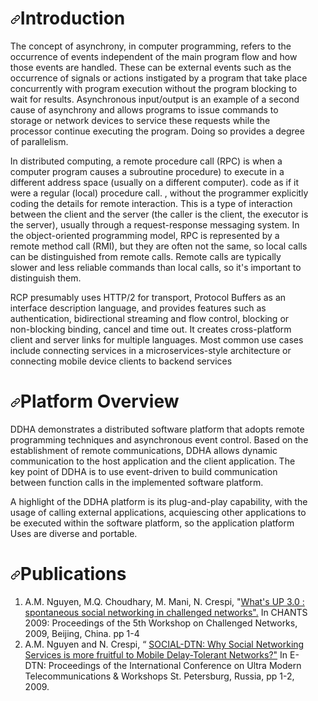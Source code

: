 
<ol>
<h1><a id="user-content-introduction" class="anchor" aria-hidden="true" href="#introduction"><svg class="octicon octicon-link" viewBox="0 0 16 16" version="1.1" width="16" height="16" aria-hidden="true"><path fill-rule="evenodd" d="M7.775 3.275a.75.75 0 001.06 1.06l1.25-1.25a2 2 0 112.83 2.83l-2.5 2.5a2 2 0 01-2.83 0 .75.75 0 00-1.06 1.06 3.5 3.5 0 004.95 0l2.5-2.5a3.5 3.5 0 00-4.95-4.95l-1.25 1.25zm-4.69 9.64a2 2 0 010-2.83l2.5-2.5a2 2 0 012.83 0 .75.75 0 001.06-1.06 3.5 3.5 0 00-4.95 0l-2.5 2.5a3.5 3.5 0 004.95 4.95l1.25-1.25a.75.75 0 00-1.06-1.06l-1.25 1.25a2 2 0 01-2.83 0z"></path></svg></a>Introduction</h1>
The concept of asynchrony, in computer programming, refers to the occurrence of events independent of the main program flow and how those events are handled. These can be external events such as the occurrence of signals or actions instigated by a program that take place concurrently with program execution without the program blocking to wait for results. Asynchronous input/output is an example of a second cause of asynchrony and allows programs to issue commands to storage or network devices to service these requests while the processor continue executing the program. Doing so provides a degree of parallelism.

In distributed computing, a remote procedure call (RPC) is when a computer program causes a subroutine procedure) to execute in a different address space (usually on a different computer). code as if it were a regular (local) procedure call. , without the programmer explicitly coding the details for remote interaction. This is a type of interaction between the client and the server (the caller is the client, the executor is the server), usually through a request-response messaging system. In the object-oriented programming model, RPC is represented by a remote method call (RMI), but they are often not the same, so local calls can be distinguished from remote calls. Remote calls are typically slower and less reliable commands than local calls, so it's important to distinguish them.

RCP presumably uses HTTP/2 for transport, Protocol Buffers as an interface description language, and provides features such as authentication, bidirectional streaming and flow control, blocking or non-blocking binding, cancel and time out. It creates cross-platform client and server links for multiple languages. Most common use cases include connecting services in a microservices-style architecture or connecting mobile device clients to backend services
</ol>

<ol>
<h1><a id="user-content-platform-overview" class="anchor" aria-hidden="true" href="#basic-concepts"><svg class="octicon octicon-link" viewBox="0 0 16 16" version="1.1" width="16" height="16" aria-hidden="true"><path fill-rule="evenodd" d="M7.775 3.275a.75.75 0 001.06 1.06l1.25-1.25a2 2 0 112.83 2.83l-2.5 2.5a2 2 0 01-2.83 0 .75.75 0 00-1.06 1.06 3.5 3.5 0 004.95 0l2.5-2.5a3.5 3.5 0 00-4.95-4.95l-1.25 1.25zm-4.69 9.64a2 2 0 010-2.83l2.5-2.5a2 2 0 012.83 0 .75.75 0 001.06-1.06 3.5 3.5 0 00-4.95 0l-2.5 2.5a3.5 3.5 0 004.95 4.95l1.25-1.25a.75.75 0 00-1.06-1.06l-1.25 1.25a2 2 0 01-2.83 0z"></path></svg></a>Platform Overview</h1>
DDHA demonstrates a distributed software platform that adopts remote programming techniques and asynchronous event control. Based on the establishment of remote communications, DDHA allows dynamic communication to the host application and the client application. The key point of DDHA is to use event-driven to build communication between function calls in the implemented software platform.
  
A highlight of the DDHA platform is its plug-and-play capability, with the usage of calling external applications, acquiescing other applications to be executed within the software platform, so the application platform Uses are diverse and portable.
</ol>
<ol>
<h1><a id="user-content-publications" class="anchor" aria-hidden="true" href="#publications"><svg class="octicon octicon-link" viewBox="0 0 16 16" version="1.1" width="16" height="16" aria-hidden="true"><path fill-rule="evenodd" d="M7.775 3.275a.75.75 0 001.06 1.06l1.25-1.25a2 2 0 112.83 2.83l-2.5 2.5a2 2 0 01-2.83 0 .75.75 0 00-1.06 1.06 3.5 3.5 0 004.95 0l2.5-2.5a3.5 3.5 0 00-4.95-4.95l-1.25 1.25zm-4.69 9.64a2 2 0 010-2.83l2.5-2.5a2 2 0 012.83 0 .75.75 0 001.06-1.06 3.5 3.5 0 00-4.95 0l-2.5 2.5a3.5 3.5 0 004.95 4.95l1.25-1.25a.75.75 0 00-1.06-1.06l-1.25 1.25a2 2 0 01-2.83 0z"></path></svg></a>Publications</h1>
<ol type="1">
<li>A.M. Nguyen, M.Q. Choudhary, M. Mani, N. Crespi, "<a href="https://hal.archives-ouvertes.fr/hal-01361008/" rel="nofollow">What's UP 3.0 : spontaneous social networking in challenged networks".</a> In CHANTS 2009: Proceedings of the 5th Workshop on Challenged Networks, 2009, Beijing, China. pp 1-4 </li>
<li>A.M. Nguyen and N. Crespi, “ <a href="https://ieeexplore.ieee.org/document/5345436" rel="nofollow">SOCIAL-DTN: Why Social Networking Services is more fruitful to Mobile Delay-Tolerant Networks?"</a> In E-DTN: Proceedings of the International Conference on Ultra Modern Telecommunications & Workshops St. Petersburg, Russia, pp 1-2, 2009.</li>
</ol>
